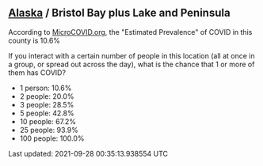 
## [Alaska](/united-states/alaska) / Bristol Bay plus Lake and Peninsula

According to [MicroCOVID.org](http://microcovid.org),
the "Estimated Prevalence" of COVID in this county is 10.6%

If you interact with a certain number of people in this location
(all at once in a group, or spread out across the day), what is the chance that
1 or more of them has COVID?

- 1 person: 10.6%
- 2 people: 20.0%
- 3 people: 28.5%
- 5 people: 42.8%
- 10 people: 67.2%
- 25 people: 93.9%
- 100 people: 100.0%

Last updated: 2021-09-28 00:35:13.938554 UTC
